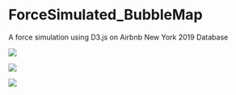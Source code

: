 # ForceSimulated_BubbleMap
A force simulation using D3.js on Airbnb New York 2019 Database

![](codeflower.gif)

![](neighourhood_groups.gif)

![](nights_group.gif)
